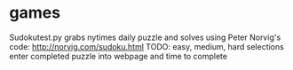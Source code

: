# games

Sudokutest.py grabs nytimes daily puzzle and solves using Peter Norvig's code: http://norvig.com/sudoku.html
TODO: easy, medium, hard selections
  enter completed puzzle into webpage and time to complete 

